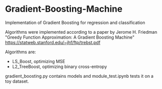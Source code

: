 # Gradient-Boosting-Machine
Implementation of Gradient Boosting for regression and classification

Algorithms were implemented according to a paper by Jerome H. Friedman "Greedy Function Approximation: A Gradient Boosting Machine" https://statweb.stanford.edu/~jhf/ftp/trebst.pdf

Algorithms are:
- LS_Boost, optimizing MSE
- L2_TreeBoost, optimizing binary cross-entropy

gradient_boosting.py contains models and module_test.ipynb tests it on a toy dataset.
